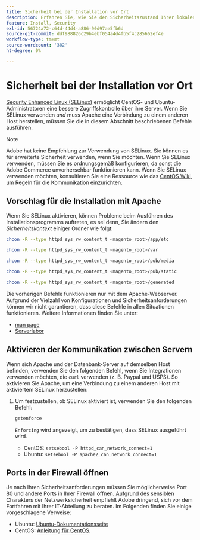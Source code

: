 ```yaml
---
title: Sicherheit bei der Installation vor Ort
description: Erfahren Sie, wie Sie den Sicherheitszustand Ihrer lokalen Adobe Commerce-Installation verbessern können.
feature: Install, Security
exl-id: 56724a72-c64d-44d4-a886-90d97ae5fb6d
source-git-commit: ddf988826c29b4ebf054a4d4fb5f4c285662ef4e
workflow-type: tm+mt
source-wordcount: '302'
ht-degree: 0%

---
```


# Sicherheit bei der Installation vor Ort

[Security Enhanced Linux (SELinux)](https://selinuxproject.org/page/Main_Page) ermöglicht CentOS- und Ubuntu-Administratoren eine bessere Zugriffskontrolle über ihre Server. Wenn Sie SELinux verwenden *und* muss Apache eine Verbindung zu einem anderen Host herstellen, müssen Sie die in diesem Abschnitt beschriebenen Befehle ausführen.

>[!NOTE]
>
>Adobe hat keine Empfehlung zur Verwendung von SELinux. Sie können es für erweiterte Sicherheit verwenden, wenn Sie möchten. Wenn Sie SELinux verwenden, müssen Sie es ordnungsgemäß konfigurieren, da sonst die Adobe Commerce unvorhersehbar funktionieren kann. Wenn Sie SELinux verwenden möchten, konsultieren Sie eine Ressource wie das [CentOS Wiki](https://wiki.centos.org/HowTos/SELinux), um Regeln für die Kommunikation einzurichten.

## Vorschlag für die Installation mit Apache

Wenn Sie SELinux aktivieren, können Probleme beim Ausführen des Installationsprogramms auftreten, es sei denn, Sie ändern den *Sicherheitskontext* einiger Ordner wie folgt:

```bash
chcon -R --type httpd_sys_rw_content_t <magento_root>/app/etc
```

```bash
chcon -R --type httpd_sys_rw_content_t <magento_root>/var
```

```bash
chcon -R --type httpd_sys_rw_content_t <magento_root>/pub/media
```

```bash
chcon -R --type httpd_sys_rw_content_t <magento_root>/pub/static
```

```bash
chcon -R --type httpd_sys_rw_content_t <magento_root>/generated
```

Die vorherigen Befehle funktionieren nur mit dem Apache-Webserver. Aufgrund der Vielzahl von Konfigurationen und Sicherheitsanforderungen können wir nicht garantieren, dass diese Befehle in allen Situationen funktionieren. Weitere Informationen finden Sie unter:

* [man page](https://linux.die.net/man/8/httpd_selinux)
* [Serverlabor](https://www.serverlab.ca/tutorials/linux/web-servers-linux/configuring-selinux-policies-for-apache-web-servers/)

## Aktivieren der Kommunikation zwischen Servern

Wenn sich Apache und der Datenbank-Server auf demselben Host befinden, verwenden Sie den folgenden Befehl, wenn Sie Integrationen verwenden möchten, die `curl` verwenden (z. B. Paypal und USPS).
So aktivieren Sie Apache, um eine Verbindung zu einem anderen Host mit aktiviertem SELinux herzustellen:

1. Um festzustellen, ob SELinux aktiviert ist, verwenden Sie den folgenden Befehl:

   ```bash
   getenforce
   ```

   `Enforcing` wird angezeigt, um zu bestätigen, dass SELinux ausgeführt wird.

   * CentOS: `setsebool -P httpd_can_network_connect=1`
   * Ubuntu: `setsebool -P apache2_can_network_connect=1`

## Ports in der Firewall öffnen

Je nach Ihren Sicherheitsanforderungen müssen Sie möglicherweise Port 80 und andere Ports in Ihrer Firewall öffnen. Aufgrund des sensiblen Charakters der Netzwerksicherheit empfiehlt Adobe dringend, sich vor dem Fortfahren mit Ihrer IT-Abteilung zu beraten. Im Folgenden finden Sie einige vorgeschlagene Verweise:

* Ubuntu: [Ubuntu-Dokumentationsseite](https://help.ubuntu.com/community/IptablesHowTo)
* CentOS: [Anleitung für CentOS](https://wiki.centos.org/HowTos%282f%29Network%282f%29IPTables.html).
